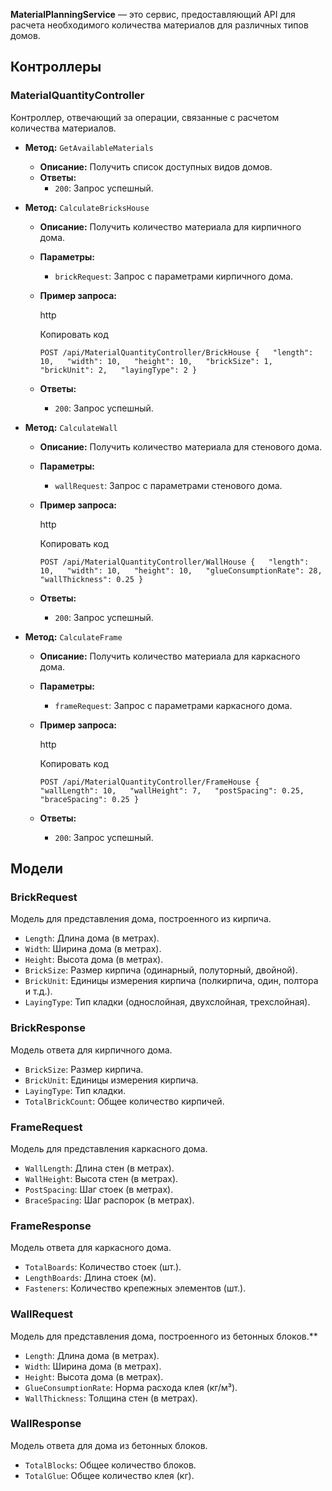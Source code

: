 
**MaterialPlanningService** — это сервис, предоставляющий API для расчета необходимого количества материалов для различных типов домов.
## Контроллеры

### MaterialQuantityController

Контроллер, отвечающий за операции, связанные с расчетом количества материалов.

- **Метод:** `GetAvailableMaterials`
    
    - **Описание:** Получить список доступных видов домов.
    - **Ответы:**
        - `200`: Запрос успешный.
- **Метод:** `CalculateBricksHouse`
    
    - **Описание:** Получить количество материала для кирпичного дома.
    - **Параметры:**
        - `brickRequest`: Запрос с параметрами кирпичного дома.
    - **Пример запроса:**
        
        http
        
        Копировать код
        
        `POST /api/MaterialQuantityController/BrickHouse {   "length": 10,   "width": 10,   "height": 10,   "brickSize": 1,   "brickUnit": 2,   "layingType": 2 }`
        
    - **Ответы:**
        - `200`: Запрос успешный.
- **Метод:** `CalculateWall`
    
    - **Описание:** Получить количество материала для стенового дома.
    - **Параметры:**
        - `wallRequest`: Запрос с параметрами стенового дома.
    - **Пример запроса:**
        
        http
        
        Копировать код
        
        `POST /api/MaterialQuantityController/WallHouse {   "length": 10,   "width": 10,   "height": 10,   "glueConsumptionRate": 28,   "wallThickness": 0.25 }`
        
    - **Ответы:**
        - `200`: Запрос успешный.
- **Метод:** `CalculateFrame`
    
    - **Описание:** Получить количество материала для каркасного дома.
    - **Параметры:**
        - `frameRequest`: Запрос с параметрами каркасного дома.
    - **Пример запроса:**
        
        http
        
        Копировать код
        
        `POST /api/MaterialQuantityController/FrameHouse {   "wallLength": 10,   "wallHeight": 7,   "postSpacing": 0.25,   "braceSpacing": 0.25 }`
        
    - **Ответы:**
        - `200`: Запрос успешный.

## Модели

### BrickRequest
Модель для представления дома, построенного из кирпича.
- `Length`: Длина дома (в метрах).
- `Width`: Ширина дома (в метрах).
- `Height`: Высота дома (в метрах).
- `BrickSize`: Размер кирпича (одинарный, полуторный, двойной).
- `BrickUnit`: Единицы измерения кирпича (полкирпича, один, полтора и т.д.).
- `LayingType`: Тип кладки (однослойная, двухслойная, трехслойная).

### BrickResponse
Модель ответа для кирпичного дома.
- `BrickSize`: Размер кирпича.
- `BrickUnit`: Единицы измерения кирпича.
- `LayingType`: Тип кладки.
- `TotalBrickCount`: Общее количество кирпичей.

### FrameRequest
Модель для представления каркасного дома.
- `WallLength`: Длина стен (в метрах).
- `WallHeight`: Высота стен (в метрах).
- `PostSpacing`: Шаг стоек (в метрах).
- `BraceSpacing`: Шаг распорок (в метрах).
### FrameResponse
Модель ответа для каркасного дома.
- `TotalBoards`: Количество стоек (шт.).
- `LengthBoards`: Длина стоек (м).
- `Fasteners`: Количество крепежных элементов (шт.).

### WallRequest
Модель для представления дома, построенного из бетонных блоков.**
- `Length`: Длина дома (в метрах).
- `Width`: Ширина дома (в метрах).
- `Height`: Высота дома (в метрах).
- `GlueConsumptionRate`: Норма расхода клея (кг/м³).
- `WallThickness`: Толщина стен (в метрах).

### WallResponse
Модель ответа для дома из бетонных блоков.
- `TotalBlocks`: Общее количество блоков.
- `TotalGlue`: Общее количество клея (кг).
